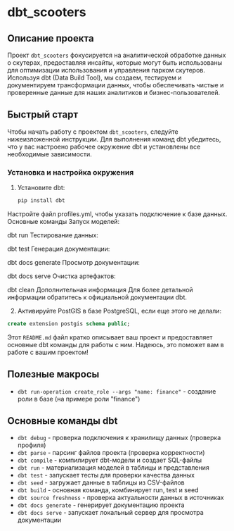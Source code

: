 # dbt_scooters

## Описание проекта

Проект `dbt_scooters` фокусируется на аналитической обработке данных о скутерах, предоставляя инсайты, которые могут быть использованы для оптимизации использования и управления парком скутеров. Используя dbt (Data Build Tool), мы создаем, тестируем и документируем трансформации данных, чтобы обеспечивать чистые и проверенные данные для наших аналитиков и бизнес-пользователей.

## Быстрый старт

Чтобы начать работу с проектом `dbt_scooters`, следуйте нижеизложенной инструкции. Для выполнения команд dbt убедитесь, что у вас настроено рабочее окружение dbt и установлены все необходимые зависимости.

### Установка и настройка окружения

1. Установите dbt:
   ```bash
   pip install dbt
Настройте файл profiles.yml, чтобы указать подключение к базе данных.
Основные команды
Запуск моделей:

dbt run
Тестирование данных:

dbt test
Генерация документации:

dbt docs generate
Просмотр документации:

dbt docs serve
Очистка артефактов:

dbt clean
Дополнительная информация
Для более детальной информации обратитесь к официальной документации dbt.

2. Активируйте PostGIS в базе PostgreSQL, если еще этого не делали:

```sql
create extension postgis schema public;
```

Этот `README.md` файл кратко описывает ваш проект и предоставляет основные dbt команды для работы с ним. Надеюсь, это поможет вам в работе с вашим проектом!

## Полезные макросы

- `dbt run-operation create_role --args "name: finance"` - создание роли в базе (на примере роли "finance")


## Основные команды dbt

- `dbt debug` - проверка подключения к хранилищу данных (проверка профиля)
- `dbt parse` - парсинг файлов проекта (проверка корректности)
- `dbt compile` - компилирует dbt-модели и создает SQL-файлы
- `dbt run` - материализация моделей в таблицы и представления
- `dbt test` - запускает тесты для проверки качества данных
- `dbt seed` - загружает данные в таблицы из CSV-файлов
- `dbt build` - основная команда, комбинирует run, test и seed
- `dbt source freshness` - проверка актуальности данных в источниках
- `dbt docs generate` - генерирует документацию проекта
- `dbt docs serve` - запускает локальный сервер для просмотра документации